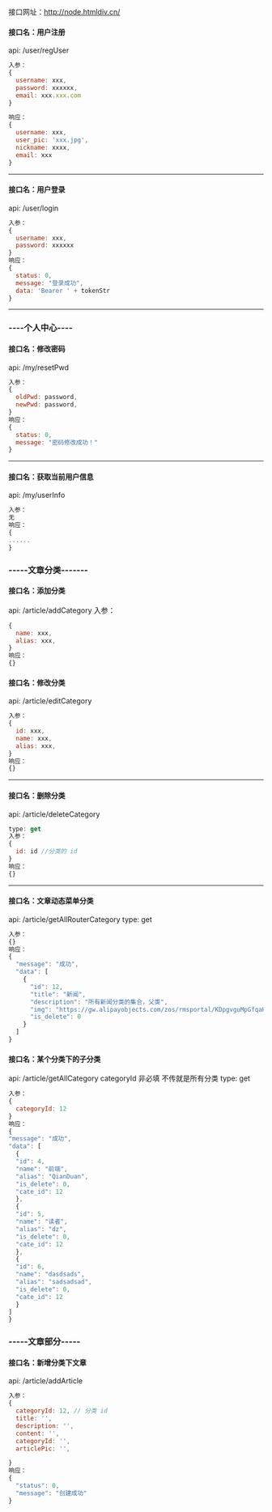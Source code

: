 接口网址：http://node.htmldiv.cn/

#### 接口名：用户注册
api: /user/regUser
```js
入参：
{
  username: xxx,
  password: xxxxxx,
  email: xxx.xxx.com
}

响应：
{
  username: xxx,
  user_pic: 'xxx.jpg',
  nickname: xxxx,
  email: xxx
}
```
___
#### 接口名：用户登录
api: /user/login
```js
入参：
{
  username: xxx,
  password: xxxxxx
}
响应：
{
  status: 0,
  message: "登录成功",
  data: 'Bearer ' + tokenStr
}
```
___
### ----个人中心----

#### 接口名：修改密码
api: /my/resetPwd
```js
入参：
{
  oldPwd: password,
  newPwd: password,
}
响应：
{
  status: 0,
  message: "密码修改成功！"
}
```
---

#### 接口名：获取当前用户信息
api: /my/userInfo
```js
入参：
无
响应：
{
......
}
```
### -----文章分类-------

#### 接口名：添加分类
api: /article/addCategory
入参：
```js
{
  name: xxx,
  alias: xxx,
}
响应：
{}
```
#### 接口名：修改分类
api: /article/editCategory
```js
入参：
{
  id: xxx,
  name: xxx,
  alias: xxx,
}
响应：
{}
```
---

#### 接口名：删除分类
api: /article/deleteCategory
```js
type: get
入参：
{
  id: id //分类的 id
}
响应：
{}
```
---

#### 接口名：文章动态菜单分类
api: /article/getAllRouterCategory
type: get
```js
入参：
{}
响应：
{
  "message": "成功",
  "data": [
    {
      "id": 12,
      "title": "新闻",
      "description": "所有新闻分类的集合，父类",
      "img": "https://gw.alipayobjects.com/zos/rmsportal/KDpgvguMpGfqaHPjicRK.svg",
      "is_delete": 0
    }
  ]
}
```
#### 接口名：某个分类下的子分类
api: /article/getAllCategory
categoryId 非必填 不传就是所有分类
type: get
```js
入参：
{
  categoryId: 12
}
响应：
{
"message": "成功",
"data": [
  {
  "id": 4,
  "name": "前端",
  "alias": "QianDuan",
  "is_delete": 0,
  "cate_id": 12
  },
  {
  "id": 5,
  "name": "读者",
  "alias": "dz",
  "is_delete": 0,
  "cate_id": 12
  },
  {
  "id": 6,
  "name": "dasdsads",
  "alias": "sadsadsad",
  "is_delete": 0,
  "cate_id": 12
  }
]
}
```
### -----文章部分-----

#### 接口名：新增分类下文章
api: /article/addArticle
```js
入参：
{
  categoryId: 12, // 分类 id
  title: '',
  description: '',
  content: '',
  categoryId: '',
  articlePic: '',

}
响应：
{
  "status": 0,
  "message": "创建成功"
}
```